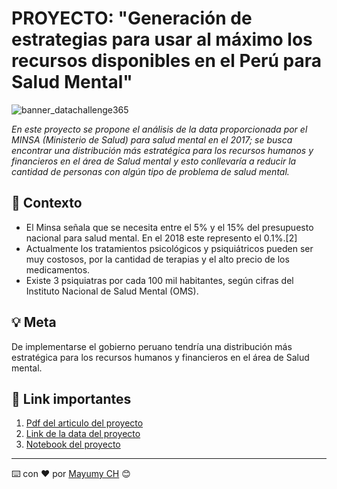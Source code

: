 # PROYECTO: "Generación de estrategias para usar al máximo los recursos disponibles en el Perú para Salud Mental"

![banner_datachallenge365](https://encrypted-tbn0.gstatic.com/images?q=tbn:ANd9GcRXPomVT51mmifRfRIAnzi8KVV8are9oWTJhw&usqp=CAU)

_En este proyecto se propone el análisis de la data proporcionada por el MINSA (Ministerio de Salud) para salud mental en el 2017; se busca encontrar una distribución más estratégica para los recursos humanos y financieros en el área de Salud mental y esto conllevaría a reducir la cantidad de personas con algún tipo de problema de salud mental._

## 🔎 Contexto 

- El Minsa señala que se necesita entre el 5% y el 15% del presupuesto
nacional para salud mental. En el 2018 este represento el 0.1%.[2]
- Actualmente los tratamientos psicológicos y psiquiátricos pueden ser muy
costosos, por la cantidad de terapias y el alto precio de los medicamentos.
- Existe 3 psiquiatras por cada 100 mil habitantes, según cifras del Instituto
Nacional de Salud Mental (OMS).

## 💡 Meta  
De implementarse el gobierno peruano tendría una distribución más estratégica para los recursos humanos y financieros en el área de Salud mental.

## 🔗 Link importantes 
1. [Pdf del articulo del proyecto](https://github.com/MayumyCH/dc_datascientist_with_python_dsfem/blob/main/1.Introduction%20to%20Python.ipynb)
1. [Link de la data del proyecto](https://www.datosabiertos.gob.pe/dataset/minsa-salud-mental)
2. [Notebook del proyecto](https://github.com/MayumyCH/mental_health_analysis_with_python/blob/main/proyecto_notebooks.ipynb)

---
⌨️ con ❤️ por  [Mayumy CH](https://github.com/MayumyCH) 😊 